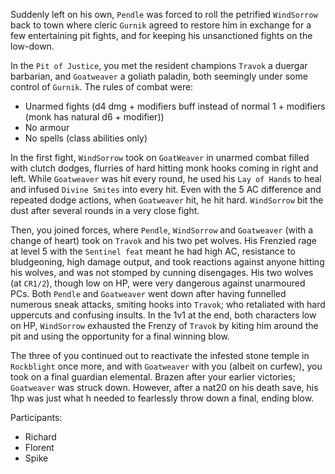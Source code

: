Suddenly left on his own, `Pendle` was forced to roll the petrified `WindSorrow` back to town where cleric `Gurnik` agreed to restore him in exchange for a few entertaining pit fights, and for keeping his unsanctioned fights on the low-down.

In the `Pit of Justice`, you met the resident champions `Travok` a duergar barbarian, and `Goatweaver` a goliath paladin, both seemingly under some control of `Gurnik`. The rules of combat were:

- Unarmed fights (d4 dmg + modifiers buff instead of normal 1 + modifiers (monk has natural d6 + modifier))
- No armour
- No spells (class abilities only)

In the first fight, `WindSorrow` took on `GoatWeaver` in unarmed combat filled with clutch dodges, flurries of hard hitting monk hooks coming in right and left. While `Goatweaver` was hit every round, he used his `Lay of Hands` to heal and infused `Divine Smites` into every hit. Even with the 5 AC difference and repeated dodge actions, when `Goatweaver` hit, he hit hard. `WindSorrow` bit the dust after several rounds in a very close fight.

Then, you joined forces, where `Pendle`, `WindSorrow` and `Goatweaver` (with a change of heart) took on `Travok` and his two pet wolves. His Frenzied rage at level 5 with the `Sentinel feat` meant he had high AC, resistance to bludgeoning, high damage output, and took reactions against anyone hitting his wolves, and was not stomped by cunning disengages. His two wolves (at `CR1/2`), though low on HP, were very dangerous against unarmoured PCs. Both `Pendle` and `Goatweaver` went down after having funnelled numerous sneak attacks, smiting hooks into `Travok`; who retaliated with hard uppercuts and confusing insults. In the 1v1 at the end, both characters low on HP, `WindSorrow` exhausted the Frenzy of `Travok` by kiting him around the pit and using the opportunity for a final winning blow.

The three of you continued out to reactivate the infested stone temple in `Rockblight` once more, and with `Goatweaver` with you (albeit on curfew), you took on a final guardian elemental. Brazen after your earlier victories; `Goatweaver` was struck down. However, after a nat20 on his death save, his 1hp was just what h needed to fearlessly throw down a final, ending blow.

Participants:
- Richard
- Florent
- Spike